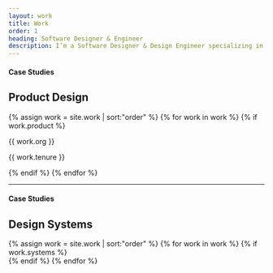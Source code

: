 ```yaml
---
layout: work
title: Work
order: 1
heading: Software Designer & Engineer
description: I’m a Software Designer & Design Engineer specializing in designer / developer tooling and design systems. I ask questions, search for answers, and learn how to build new things on the internet.
---
```


<section class="c-grid__section">
  <h4 class="c-eyebrow">Case Studies</h4>
  <h2>Product Design</h2>
  <div class="c-grid__work">
    {% assign work = site.work | sort:"order" %}
    {% for work in work %}
    {% if work.product %}
      <div class="c-grid__work--image">
        <a class="c-grid__work--link" href="{{ work.url | prepend: site.baseurl }}" aria-label="{{ work.org }}">
          <img class="c-grid__work--thumbnail" src="..{{ work.logo }}" alt="">
        </a>
        <p class="c-grid__work--title">{{ work.org }}</p>
        <p class="c-grid__work--description">{{ work.tenure }}</p>
      </div>
    {% endif %}
    {% endfor %}
  </div>
</section>

<hr>

<section class="c-grid__section">
  <h4 class="c-eyebrow">Case Studies</h4>
  <h2>Design Systems</h2>
  <div class="c-grid__work">
    {% assign work = site.work | sort:"order" %}
    {% for work in work %}
    {% if work.systems %}
      <div class="c-grid__work--image">
        <a class="c-grid__work--link" href="{{ work.url | prepend: site.baseurl }}" aria-label="{{ work.org }}">
          <img class="c-grid__work----thumbnail" src="..{{ work.logo }}" alt="">
        </a>
      </div>
    {% endif %}
    {% endfor %}
  </div>
</section>